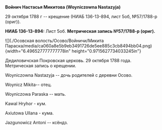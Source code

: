 **Войнич Настасья Микитова (Woyniczowna Nastazyja)**

29 октября 1788 г -- крещение (НИАБ 136-13-894, лист 5об, №57/1788-р
(ориг)).

**НИАБ 136-13-894:** Лист 5об. **Метрическая запись №57/1788-р (ориг).**

![](./Осовская волость/Осово/Войничи/Микита Параска/media/ca060a8e5b9eb3491726de5ee885c3cb8494bb04.png){width="6.496527777777778in"
height="0.9715627734033245in"}

Дедиловичская Покровская церковь. 29 октября 1788 года. Метрическая
запись о крещении.

Woyniczowna Nastazyja -- дочь родителей с деревни Осово.

Woynicz Mikita-- отец.

Woyniczowa Paraska -- мать.

Kawal Hryhor - кум.

Axiutowa Ullana - кума.

Jazgunowicz Antoni -- ксёндз.
